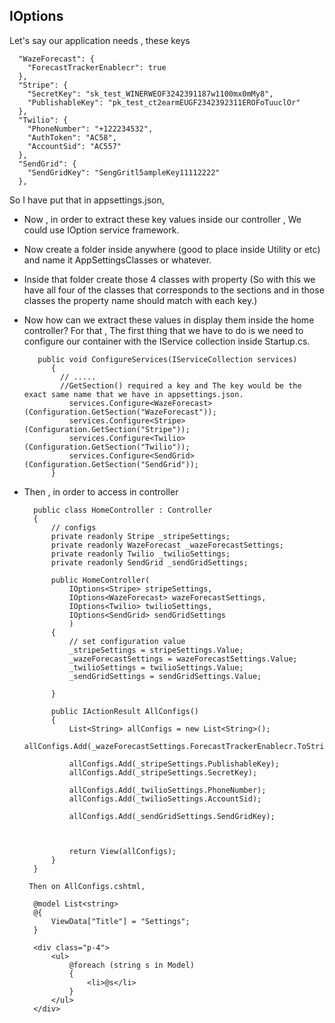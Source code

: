 IOptions
--
Let's say our application needs , these keys 

```
  "WazeForecast": {
    "ForecastTrackerEnablecr": true
  },
  "Stripe": {
    "SecretKey": "sk_test_WINERWEOF3242391187w1100mx0mMy8",
    "PublishableKey": "pk_test_ct2earmEUGF2342392311EROFoTuuclOr"
  },
  "Twilio": {
    "PhoneNumber": "+122234532",
    "AuthToken": "AC58",
    "AccountSid": "AC557"
  },
  "SendGrid": {
    "SendGridKey": "SengGritl5ampleKey11112222"
  },
```

So I have put that in appsettings.json,

- Now , in order to extract these key values inside our controller , We could use IOption service framework.
- Now create a folder inside anywhere (good to place inside Utility or etc) and name it AppSettingsClasses or whatever.
- Inside that folder create those 4 classes with property (So with this we have all four of the classes that corresponds to the sections
  and in those classes the property name should match with each key.)
- Now how can we extract these values in display them inside the home controller? For that , The first thing that we have to do is we need 
  to configure our container with the IService collection inside Startup.cs.

  ```
     public void ConfigureServices(IServiceCollection services)
        {
          // .....
          //GetSection() required a key and The key would be the exact same name that we have in appsettings.json.
            services.Configure<WazeForecast>(Configuration.GetSection("WazeForecast"));
            services.Configure<Stripe>(Configuration.GetSection("Stripe"));
            services.Configure<Twilio>(Configuration.GetSection("Twilio"));
            services.Configure<SendGrid>(Configuration.GetSection("SendGrid"));
        }
  ```
- Then , in order to access in controller 

  ```
    public class HomeController : Controller
    {
        // configs
        private readonly Stripe _stripeSettings;
        private readonly WazeForecast _wazeForecastSettings;
        private readonly Twilio _twilioSettings;
        private readonly SendGrid _sendGridSettings;
       
        public HomeController(
            IOptions<Stripe> stripeSettings,
            IOptions<WazeForecast> wazeForecastSettings,
            IOptions<Twilio> twilioSettings,
            IOptions<SendGrid> sendGridSettings
            )
        {
            // set configuration value
            _stripeSettings = stripeSettings.Value;
            _wazeForecastSettings = wazeForecastSettings.Value;
            _twilioSettings = twilioSettings.Value;
            _sendGridSettings = sendGridSettings.Value;

        }
        
        public IActionResult AllConfigs()
        {
            List<String> allConfigs = new List<String>();
            allConfigs.Add(_wazeForecastSettings.ForecastTrackerEnablecr.ToString());
            
            allConfigs.Add(_stripeSettings.PublishableKey);
            allConfigs.Add(_stripeSettings.SecretKey);
            
            allConfigs.Add(_twilioSettings.PhoneNumber);
            allConfigs.Add(_twilioSettings.AccountSid);

            allConfigs.Add(_sendGridSettings.SendGridKey);



            return View(allConfigs);
        }
    }

   Then on AllConfigs.cshtml, 

    @model List<string>
    @{
        ViewData["Title"] = "Settings";
    }

    <div class="p-4">
        <ul>
            @foreach (string s in Model)
            {
                <li>@s</li>
            }
        </ul>
    </div>
  ```


